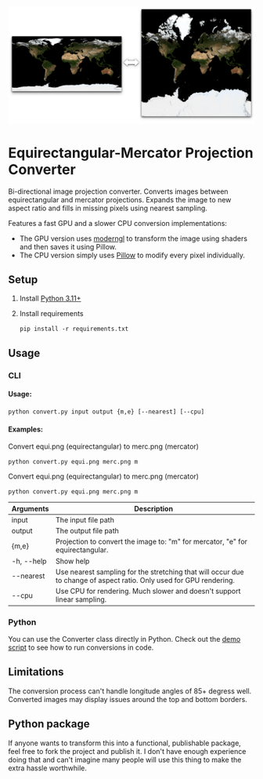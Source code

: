 ![](img/preview.png)

# Equirectangular-Mercator Projection Converter

Bi-directional image projection converter. Converts images between equirectangular and mercator projections. Expands the image to new aspect ratio and fills in missing pixels using nearest sampling.

Features a fast GPU and a slower CPU conversion implementations:

- The GPU version uses [moderngl](https://github.com/moderngl/moderngl) to transform the image using shaders and then saves it using Pillow.
- The CPU version simply uses [Pillow](https://github.com/python-pillow/Pillow) to modify every pixel individually.

## Setup

1. Install [Python 3.11+](https://www.python.org/downloads/)

1. Install requirements
    ```
    pip install -r requirements.txt
    ```

## Usage

### CLI

#### Usage:
```shell
python convert.py input output {m,e} [--nearest] [--cpu]
```

#### Examples:

Convert equi.png (equirectangular) to merc.png (mercator)

```shell
python convert.py equi.png merc.png m
```

Convert equi.png (equirectangular) to merc.png (mercator)

```shell
python convert.py equi.png merc.png m
```

| Arguments | Description |
| --- | --- |
| input | The input file path |
| output | The output file path |
| {m,e} | Projection to convert the image to: "m" for mercator, "e" for equirectangular. |
| -h, --help | Show help |
| --nearest | Use nearest sampling for the stretching that will occur due to change of aspect ratio. Only used for GPU rendering. |
| --cpu | Use CPU for rendering. Much slower and doesn't support linear sampling. |

### Python

You can use the Converter class directly in Python. Check out the [demo script](demo.py) to see how to run conversions in code.

## Limitations

The conversion process can't handle longitude angles of 85+ degress well. Converted images may display issues around the top and bottom borders.

## Python package

If anyone wants to transform this into a functional, publishable package, feel free to fork the project and publish it. I don't have enough experience doing that and can't imagine many people will use this thing to make the extra hassle worthwhile.